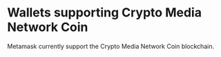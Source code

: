 # Wallets supporting Crypto Media Network Coin

Metamask currently support the Crypto Media Network Coin blockchain.
